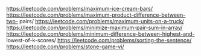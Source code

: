 https://leetcode.com/problems/maximum-ice-cream-bars/ 
https://leetcode.com/problems/maximum-product-difference-between-two-
pairs/ 
https://leetcode.com/problems/maximum-units-on-a-truck/ 
https://leetcode.com/problems/minimize-maximum-pair-sum-in-array/ 
https://leetcode.com/problems/minimum-difference-between-highest-and-
lowest-of-k-scores/ 
https://leetcode.com/problems/sorting-the-sentence/ 
https://leetcode.com/problems/stone-game-vi/ 
